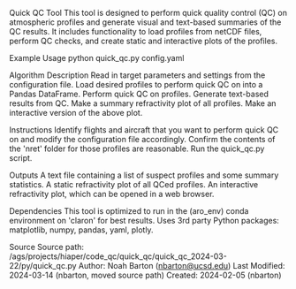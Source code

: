 
Quick QC Tool
This tool is designed to perform quick quality control (QC) on atmospheric profiles and generate visual and text-based summaries of the QC results. It includes functionality to load profiles from netCDF files, perform QC checks, and create static and interactive plots of the profiles.

Example Usage
python quick_qc.py config.yaml

Algorithm Description
Read in target parameters and settings from the configuration file.
Load desired profiles to perform quick QC on into a Pandas DataFrame.
Perform quick QC on profiles.
Generate text-based results from QC.
Make a summary refractivity plot of all profiles.
Make an interactive version of the above plot.

Instructions
Identify flights and aircraft that you want to perform quick QC on and modify the configuration file accordingly.
Confirm the contents of the 'nret' folder for those profiles are reasonable.
Run the quick_qc.py script.

Outputs
A text file containing a list of suspect profiles and some summary statistics.
A static refractivity plot of all QCed profiles.
An interactive refractivity plot, which can be opened in a web browser.

Dependencies
This tool is optimized to run in the (aro_env) conda environment on 'claron' for best results.
Uses 3rd party Python packages: matplotlib, numpy, pandas, yaml, plotly.

Source
Source path: /ags/projects/hiaper/code_qc/quick_qc/quick_qc_2024-03-22/py/quick_qc.py
Author: Noah Barton (nbarton@ucsd.edu)
Last Modified: 2024-03-14 (nbarton, moved source path)
Created: 2024-02-05 (nbarton)